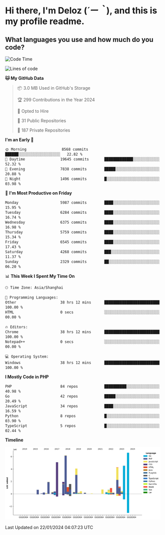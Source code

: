 # **Hi there, I'm Deloz (*´ー｀*), and this is my profile readme.**

## **What languages you use and how much do you code?**

<!--START_SECTION:waka-->
![Code Time](http://img.shields.io/badge/Code%20Time-3%2C220%20hrs%2024%20mins-blue)

![Lines of code](https://img.shields.io/badge/From%20Hello%20World%20I%27ve%20Written-44.1%20million%20lines%20of%20code-blue)

**🐱 My GitHub Data** 

> 📦 3.0 MB Used in GitHub's Storage 
 > 
> 🏆 299 Contributions in the Year 2024
 > 
> 💼 Opted to Hire
 > 
> 📜 31 Public Repositories 
 > 
> 🔑 187 Private Repositories 
 > 
**I'm an Early 🐤** 

```text
🌞 Morning                8568 commits        ██████░░░░░░░░░░░░░░░░░░░   22.82 % 
🌆 Daytime                19645 commits       █████████████░░░░░░░░░░░░   52.32 % 
🌃 Evening                7838 commits        █████░░░░░░░░░░░░░░░░░░░░   20.88 % 
🌙 Night                  1496 commits        █░░░░░░░░░░░░░░░░░░░░░░░░   03.98 % 
```
📅 **I'm Most Productive on Friday** 

```text
Monday                   5987 commits        ████░░░░░░░░░░░░░░░░░░░░░   15.95 % 
Tuesday                  6284 commits        ████░░░░░░░░░░░░░░░░░░░░░   16.74 % 
Wednesday                6375 commits        ████░░░░░░░░░░░░░░░░░░░░░   16.98 % 
Thursday                 5759 commits        ████░░░░░░░░░░░░░░░░░░░░░   15.34 % 
Friday                   6545 commits        ████░░░░░░░░░░░░░░░░░░░░░   17.43 % 
Saturday                 4268 commits        ███░░░░░░░░░░░░░░░░░░░░░░   11.37 % 
Sunday                   2329 commits        ██░░░░░░░░░░░░░░░░░░░░░░░   06.20 % 
```


📊 **This Week I Spent My Time On** 

```text
🕑︎ Time Zone: Asia/Shanghai

💬 Programming Languages: 
Other                    38 hrs 12 mins      █████████████████████████   100.00 % 
HTML                     0 secs              ░░░░░░░░░░░░░░░░░░░░░░░░░   00.00 % 

🔥 Editors: 
Chrome                   38 hrs 12 mins      █████████████████████████   100.00 % 
Notepad++                0 secs              ░░░░░░░░░░░░░░░░░░░░░░░░░   00.00 % 

💻 Operating System: 
Windows                  38 hrs 12 mins      █████████████████████████   100.00 % 
```

**I Mostly Code in PHP** 

```text
PHP                      84 repos            ██████████░░░░░░░░░░░░░░░   40.98 % 
Go                       42 repos            █████░░░░░░░░░░░░░░░░░░░░   20.49 % 
JavaScript               34 repos            ████░░░░░░░░░░░░░░░░░░░░░   16.59 % 
Python                   8 repos             █░░░░░░░░░░░░░░░░░░░░░░░░   03.90 % 
TypeScript               5 repos             █░░░░░░░░░░░░░░░░░░░░░░░░   02.44 % 
```



**Timeline**

![Lines of Code chart](https://raw.githubusercontent.com/deloz/deloz/main/assets/bar_graph.png)


 Last Updated on 22/01/2024 04:07:23 UTC
<!--END_SECTION:waka-->
